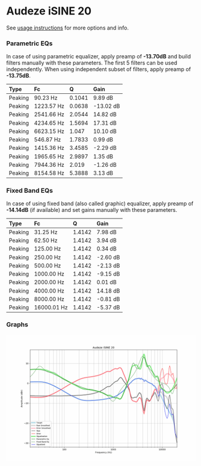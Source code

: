 # Audeze iSINE 20
See [usage instructions](https://github.com/jaakkopasanen/AutoEq#usage) for more options and info.

### Parametric EQs
In case of using parametric equalizer, apply preamp of **-13.70dB** and build filters manually
with these parameters. The first 5 filters can be used independently.
When using independent subset of filters, apply preamp of **-13.75dB**.

| Type    | Fc         |      Q | Gain      |
|:--------|:-----------|:-------|:----------|
| Peaking | 90.23 Hz   | 0.1041 | 9.89 dB   |
| Peaking | 1223.57 Hz | 0.0638 | -13.02 dB |
| Peaking | 2541.66 Hz | 2.0544 | 14.82 dB  |
| Peaking | 4234.65 Hz | 1.5694 | 17.31 dB  |
| Peaking | 6623.15 Hz | 1.047  | 10.10 dB  |
| Peaking | 546.87 Hz  | 1.7833 | 0.99 dB   |
| Peaking | 1415.36 Hz | 3.4585 | -2.29 dB  |
| Peaking | 1965.65 Hz | 2.9897 | 1.35 dB   |
| Peaking | 7944.36 Hz | 2.019  | -1.26 dB  |
| Peaking | 8154.58 Hz | 5.3888 | 3.13 dB   |

### Fixed Band EQs
In case of using fixed band (also called graphic) equalizer, apply preamp of **-14.14dB**
(if available) and set gains manually with these parameters.

| Type    | Fc          |      Q | Gain     |
|:--------|:------------|:-------|:---------|
| Peaking | 31.25 Hz    | 1.4142 | 7.98 dB  |
| Peaking | 62.50 Hz    | 1.4142 | 3.94 dB  |
| Peaking | 125.00 Hz   | 1.4142 | 0.34 dB  |
| Peaking | 250.00 Hz   | 1.4142 | -2.60 dB |
| Peaking | 500.00 Hz   | 1.4142 | -2.13 dB |
| Peaking | 1000.00 Hz  | 1.4142 | -9.15 dB |
| Peaking | 2000.00 Hz  | 1.4142 | 0.01 dB  |
| Peaking | 4000.00 Hz  | 1.4142 | 14.18 dB |
| Peaking | 8000.00 Hz  | 1.4142 | -0.81 dB |
| Peaking | 16000.01 Hz | 1.4142 | -5.37 dB |

### Graphs
![](./Audeze%20iSINE%2020.png)